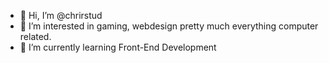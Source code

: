 - 👋 Hi, I’m @chrirstud
- 👀 I’m interested in gaming, webdesign pretty much everything computer related.
- 🌱 I’m currently learning Front-End Development
